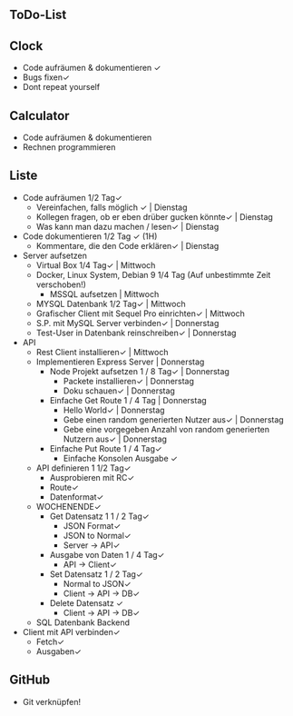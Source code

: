 ## ToDo-List


## Clock
- Code aufräumen & dokumentieren ✓
- Bugs fixen✓
- Dont repeat yourself

## Calculator
- Code aufräumen & dokumentieren
- Rechnen programmieren

## Liste
- Code aufräumen 1/2 Tag✓
    - Vereinfachen, falls möglich ✓ | Dienstag
    - Kollegen fragen, ob er eben drüber gucken könnte✓ | Dienstag
    + Was kann man dazu machen / lesen✓ | Dienstag
- Code dokumentieren 1/2 Tag ✓ (1H)
    - Kommentare, die den Code erklären✓ | Dienstag
- Server aufsetzen 
    - Virtual Box 1/4 Tag✓ | Mittwoch
    - Docker, Linux System, Debian 9 1/4 Tag (Auf unbestimmte Zeit verschoben!)
        - MSSQL aufsetzen | Mittwoch
    - MYSQL Datenbank 1/2 Tag✓ | Mittwoch
    - Grafischer Client mit Sequel Pro einrichten✓ | Mittwoch
    - S.P. mit MySQL Server verbinden✓ | Donnerstag
    - Test-User in Datenbank reinschreiben✓ | Donnerstag
- API
    - Rest Client installieren✓ | Mittwoch
    - Implementieren Express Server  | Donnerstag
        - Node Projekt aufsetzen 1 / 8 Tag✓ | Donnerstag
            - Packete installieren✓ | Donnerstag
            - Doku schauen✓ | Donnerstag
        - Einfache Get Route 1 / 4 Tag | Donnerstag
            - Hello World✓ | Donnerstag
            - Gebe einen random generierten Nutzer aus✓ | Donnerstag
            - Gebe eine vorgegeben Anzahl von random generierten Nutzern aus✓ | Donnerstag
        - Einfache Put Route 1 / 4 Tag✓
            - Einfache Konsolen Ausgabe ✓
    - API definieren 1 1/2 Tag✓
        + Ausprobieren mit RC✓
        - Route✓
        - Datenformat✓
    - WOCHENENDE✓
        - Get Datensatz 1 1 / 2 Tag✓
            - JSON Format✓
            - JSON to Normal✓
            - Server -> API✓
        - Ausgabe von Daten 1 / 4 Tag✓
            - API -> Client✓
        - Set Datensatz 1 / 2 Tag✓
            - Normal to JSON✓
            - Client -> API -> DB✓
        - Delete Datensatz ✓
            - Client -> API -> DB✓
    - SQL Datenbank Backend
- Client mit API verbinden✓
    - Fetch✓
    - Ausgaben✓




## GitHub
- Git verknüpfen!